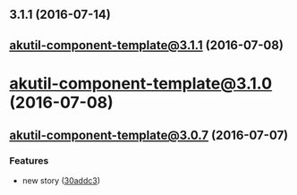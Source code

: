 <a name="3.1.1"></a>
## 3.1.1 (2016-07-14)



<a name="akutil-component-template@3.1.1"></a>
## akutil-component-template@3.1.1 (2016-07-08)



<a name="akutil-component-template@3.1.0"></a>
# akutil-component-template@3.1.0 (2016-07-08)



<a name="akutil-component-template@3.0.7"></a>
## akutil-component-template@3.0.7 (2016-07-07)


### Features

* new story ([30addc3](https://bitbucket.org/atlassian/atlaskit/commits/30addc3))



